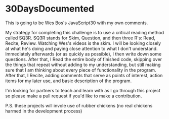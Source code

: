 # 30DaysDocumented

This is going to be Wes Bos's JavaScript30 with my own comments.

My strategy for completing this challenge is to use a critical reading method called SQ3R. SQ3R stands for Skim, Question, and then three R's: Read, Recite, Review. Watching Wes's videos is the skim. I will be looking closely at what he's doing and paying close attention to what I don't understand. Immediately afterwards (or as quickly as possible), I then write down some questions. After that, I Read the entire body of finished code, skipping over the things that repeat without adding to my understanding, but still making sure that I am thinking about every piece of functionality in the program. After that, I Recite, adding comments that serve as points of interest, action items for my later use, and basic description of the program. 

I'm looking for partners to teach and learn with as I go through this project so please make a pull request if you'd like to make a contribution. 

P.S. these projects will invole use of rubber chickens (no real chickens harmed in the development process)
